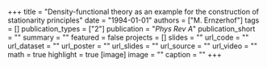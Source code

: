 +++
title = "Density-functional theory as an example for the construction of stationarity principles"
date = "1994-01-01"
authors = ["M. Ernzerhof"]
tags = []
publication_types = ["2"]
publication = "_Phys Rev A_"
publication_short = ""
summary = ""
featured = false
projects = []
slides = ""
url_code = ""
url_dataset = ""
url_poster = ""
url_slides = ""
url_source = ""
url_video = ""
math = true
highlight = true
[image]
image = ""
caption = ""
+++

